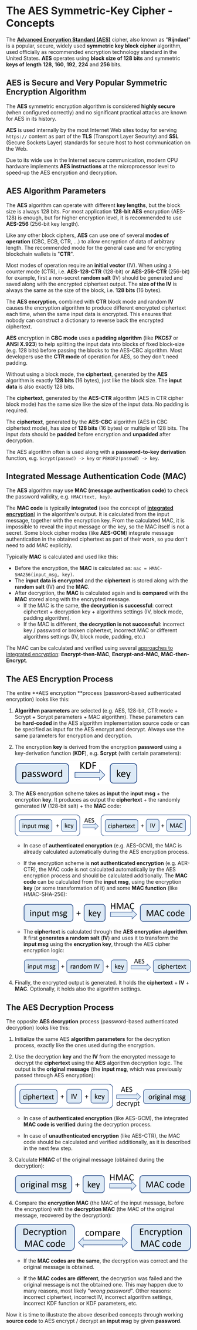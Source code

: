 # The AES Symmetric-Key Cipher - Concepts

The [**Advanced Encryption Standard \(AES\)**](https://en.wikipedia.org/wiki/Advanced_Encryption_Standard) cipher, also known as "**Rijndael**" is a popular, secure, widely used **symmetric key block cipher** algorithm, used officially as recommended encryption technology standard in the United States. **AES** operates using **block size of 128 bits** and symmetric **keys of length** **128**, **160**, **192**, **224** and **256** bits.

## AES is Secure and Very Popular Symmetric Encryption Algorithm

The **AES** symmetric encryption algorithm is considered **highly secure** \(when configured correctly\) and no significant practical attacks are known for AES in its history.

**AES** is used internally by the most Internet Web sites today for serving `https://` content as part of the **TLS** \(Transport Layer Security\) and **SSL** \(Secure Sockets Layer\) standards for secure host to host communication on the Web.

Due to its wide use in the Internet secure communication, modern CPU hardware implements **AES instructions** at the microprocessor level to speed-up the AES encryption and decryption.

## AES Algorithm Parameters

The **AES** algorithm can operate with different **key lengths**, but the block size is always 128 bits. For most application **128-bit AES** encryption \(AES-128\) is enough, but for higher encryption level, it is recommended to use **AES-256** \(256-bit key length\).

Like any other block ciphers, **AES** can use one of several **modes of operation** \(CBC, ECB, CTR, …\) to allow encryption of data of arbitrary length. The recommended mode for the general case and for encrypting blockchain wallets is "**CTR**".

Most modes of operation require an **initial vector** \(IV\). When using a counter mode \(CTR\), i.e. **AES-128-CTR** \(128-bit\) or **AES-256-CTR** \(256-bit\) for example, first a non-secret **random salt** \(IV\) should be generated and saved along with the encrypted ciphertext output. The **size of the IV** is always the same as the size of the block, i.e. **128 bits** \(16 bytes\).

The **AES encryption**, combined with **CTR** block mode and random **IV** causes the encryption algorithm to produce different encrypted ciphertext each time, when the same input data is encrypted. This ensures that nobody can construct a dictionary to reverse back the encrypted ciphertext.

**AES** encryption in **CBC mode** uses a **padding algorithm** \(like **PKCS7** or **ANSI X.923**\) to help splitting the input data into blocks of fixed block-size \(e.g. 128 bits\) before passing the blocks to the AES-CBC algorithm. Most developers use the **CTR mode** of operation for AES, so they don't need padding.

Without using a block mode, the **ciphertext**, generated by the **AES** algorithm is exactly **128 bits** \(16 bytes\), just like the block size. The **input data** is also exactly 128 bits.

The **ciphertext**, generated by the **AES-CTR** algorithm \(AES in CTR cipher block mode\) has the same size like the size of the input data. No padding is required.

The **ciphertext**, generated by the **AES-CBC** algorithm \(AES in CBC ciphertext mode\), has size of **128 bits** \(16 bytes\) or multiple of 128 bits. The input data should be **padded** before encryption and **unpadded** after decryption.

The AES algorithm often is used along with a **password-to-key derivation** function, e.g. `Scrypt(passwd) -> key` or `PBKDF2(passwd) -> key`.

## Integrated Message Authentication Code \(MAC\)

The **AES** algorithm may use **MAC \(message authentication code\)** to check the password validity, e.g. `HMAC(text, key)`.

The **MAC code** is typically **integrated** \(see the concept of [**integrated encryption**](https://en.wikipedia.org/wiki/Authenticated_encryption#Approaches_to_authenticated_encryption)\) in the algorithm's output. It is calculated from the input message, together with the encryption key. From the calculated MAC, it is impossible to reveal the input message or the key, so the MAC itself is not a secret. Some block cipher modes \(like **AES-GCM**\) integrate message authentication in the obtained ciphertext as part of their work, so you don't need to add MAC explicitly.

Typically **MAC** is calculated and used like this:

* Before the encryption, the **MAC** is calculated as: `mac = HMAC-SHA256(input_msg, key)`.
* The **input data is encrypted** and the **ciphertext** is stored along with the **random salt** \(IV\) and the **MAC**.
* After decryption, the **MAC** is calculated again and is **compared** with the **MAC** stored along with the encrypted message.
  * If the MAC is the same, **the decryption is successful**: correct ciphertext + decryption key + algorithms settings \(IV, block mode, padding algorithm\).
  * If the MAC is different, **the decryption is not successful**: incorrect key / password or broken ciphertext, incorrect MAC or different algorithms settings \(IV, block mode, padding, etc.\)

The MAC can be calculated and verified using several [approaches to integrated encryption](https://en.wikipedia.org/wiki/Authenticated_encryption#Approaches_to_authenticated_encryption): **Encrypt-then-MAC**, **Encrypt-and-MAC**, **MAC-then-Encrypt**.

## The AES Encryption Process

The entire **AES encryption **process \(password-based authenticated encryption\) looks like this:

1. **Algorithm parameters** are selected \(e.g. AES, 128-bit, CTR mode + Scrypt + Scrypt parameters + MAC algorithm\). These parameters can be **hard-coded** in the AES algorithm implementation source code or can be specified as input for the AES encrypt and decrypt. Always use the same parameters for encryption and decryption.

2. The encryption **key** is derived from the encryption **password** using a key-derivation function \(**KDF**\), e.g. **Scrypt** \(with certain parameters\):

   ![](/assets/password-kdf-key.png)

3. The **AES** encryption scheme takes as **input** the **input msg** + the encryption **key**. It produces as output the **ciphertext** + the randomly generated **IV** \(128-bit salt\) + the **MAC** code:

   ![](/assets/AES-input-output.png)

   * In case of **authenticated encryption** \(e.g. AES-GCM\), the MAC is already calculated automatically during the AES encryption process.

   * If the encryption scheme is **not authenticated encryption** \(e.g. AER-CTR\), the MAC code is not calculated automatically by the AES encryption process and should be calculated additionally. The **MAC code** can be calculated from the **input msg**, using the encryption **key** \(or some transformation of it\) and some **MAC function** \(like HMAC-SHA-256\):

     ![](/assets/HMAC-calculation-AES.png)

   * The **ciphertext** is calculated through the **AES encryption algorithm**. It first **generates a random salt** \(**IV**\) and uses it to transform the **input msg** using the **encryption key**, through the AES cipher encryption logic:

     ![](/assets/AES-encryption-process.png)

4. Finally, the encrypted output is generated. It holds the **ciphertext** + **IV** + **MAC**. Optionally, it holds also the algorithm settings.

## The AES Decryption Process

The opposite **AES decryption** process \(password-based authenticated decryption\) looks like this:

1. Initialize the same AES **algorithm parameters** for the decryption process, exactly like the ones used during the encryption.

2. Use the decryption **key** and the **IV** from the encrypted message to decrypt the **ciphertext** using the **AES** algorithm decryption logic. The output is the **original message** \(the **input msg**, which was previously passed through AES encryption\):

   ![](/assets/AES-decrypt-msg.png)

   * In case of **authenticated encryption** \(like AES-GCM\), the integrated **MAC code is verified** during the decryption process.

   * In case of **unauthenticated encryption** \(like AES-CTR\), the MAC code should be calculated and verified additionally, as it is described in the next few step.

3. Calculate **HMAC** of the original message \(obtained during the decryption\):

   ![](/assets/HMAC-original-msg.png)

4. Compare the **encryption MAC** \(the MAC of the input message, before the encryption\) with the **decryption MAC** \(the MAC of the original message, recovered by the decryption\):

   ![](/assets/Compare-encryption-decryption-MAC.png)

   * If the **MAC codes are the same**, the decryption was correct and the original message is obtained.

   * If the **MAC codes are different**, the decryption was failed and the original message is not the obtained one. This may happen due to many reasons, most likely "_wrong password_". Other reasons: incorrect ciphertext, incorrect IV, incorrect algorithm settings, incorrect KDF function or KDF parameters, etc.

Now it is time to illustrate the above described concepts through working **source code** to AES encrypt / decrypt an **input msg** by given **password**.

